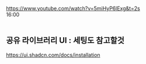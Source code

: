 https://www.youtube.com/watch?v=5miHyP6lExg&t=2s
<br />
16:00
<br /><br />

## 공유 라이브러리 UI : 세팅도 참고할것
https://ui.shadcn.com/docs/installation
